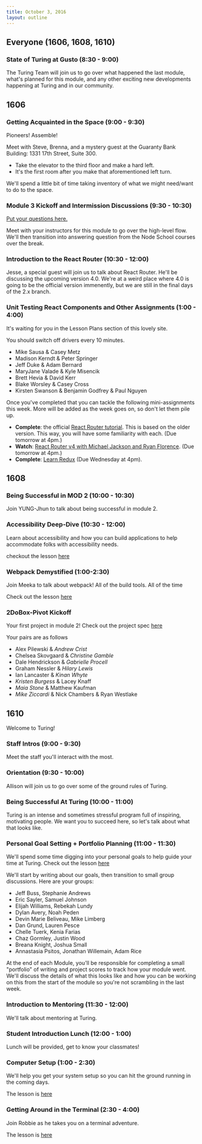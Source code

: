 ```yaml
---
title: October 3, 2016
layout: outline
---
```


## Everyone (1606, 1608, 1610)

### State of Turing at Gusto (8:30 - 9:00)

The Turing Team will join us to go over what happened the last module, what's planned for this module, and any other exciting new developments happening at Turing and in our community.

## 1606

### Getting Acquainted in the Space (9:00 - 9:30)

Pioneers! Assemble!

Meet with Steve, Brenna, and a mystery guest at the Guaranty Bank Building: 1331 17th Street, Suite 300.

- Take the elevator to the third floor and make a hard left.
- It's the first room after you make that aforementioned left turn.

We'll spend a little bit of time taking inventory of what we might need/want to do to the space.

### Module 3 Kickoff and Intermission Discussions (9:30 - 10:30)

[Put your questions here.](https://trello.com/b/rhTauPFA/1606-question-parking-lot)

Meet with your instructors for this module to go over the high-level flow. We'll then transition into answering question from the Node School courses over the break.

### Introduction to the React Router (10:30 - 12:00)

Jesse, a special guest will join us to talk about React Router. He'll be discussing the upcoming version 4.0. We're at a weird place where 4.0 is going to be the official version immenently, but we are still in the final days of the 2.x branch.

### Unit Testing React Components and Other Assignments (1:00 - 4:00)

It's waiting for you in the Lesson Plans section of this lovely site.

You should switch off drivers every 10 minutes.

* Mike Sausa & Casey Metz
* Madison Kerndt & Peter Springer
* Jeff Duke & Adam Bernard
* MaryJane Valade & Kyle Misencik
* Brett Hevia & David Kerr
* Blake Worsley & Casey Cross
* Kirsten Swanson & Benjamin Godfrey & Paul Nguyen

Once you've completed that you can tackle the following mini-assignments this week. More will be added as the week goes on, so don't let them pile up.

- **Complete**: the official [React Router tutorial](https://github.com/reactjs/react-router-tutorial/tree/master/lessons/01-setting-up). This is based on the older version. This way, you will have some familiarity with each. (Due tomorrow at 4pm.)
- **Watch**: [React Router v4 with Michael Jackson and Ryan Florence](https://www.youtube.com/watch?v=Vur2dAFZ4GE). (Due tomorrow at 4pm.)
- **Complete**: [Learn Redux](https://learnredux.com/) (Due Wednesday at 4pm).

## 1608

### Being Successful in MOD 2 (10:00 - 10:30)

Join YUNG-Jhun to talk about being successful in module 2.

### Accessibility Deep-Dive (10:30 - 12:00)

Learn about accessibility and how you can build applications to help accommodate folks with accessibility needs.

checkout the lesson [here](https://gist.github.com/joshuajhun/6820af270c4043949091693e2221ae48)

### Webpack Demystified (1:00-2:30)

Join Meeka to talk about webpack! All of the build tools. All of the time

Check out the lesson [here](http://frontend.turing.io/lessons/webpack-demystified.html)

### 2DoBox-Pivot Kickoff

Your first project in module 2!
Check out the project spec [here](http://frontend.turing.io/projects/2DoBox-Pivot)

Your pairs are as follows

* Alex Pilewski & *Andrew Crist*
* Chelsea Skovgaard & *Christine Gamble*
* Dale Hendrickson & *Gabrielle Procell*
* Graham Nessler & *Hilary Lewis*
* Ian Lancaster & *Kinan Whyte*
* *Kristen Burgess* & Lacey Knaff
* *Maia Stone* & Matthew Kaufman
* *Mike Ziccardi* & Nick Chambers & Ryan Westlake

## 1610

Welcome to Turing!

### Staff Intros (9:00 - 9:30)

Meet the staff you'll interact with the most.

### Orientation (9:30 - 10:00)

Allison will join us to go over some of the ground rules of Turing.

### Being Successful At Turing (10:00 - 11:00)

Turing is an intense and sometimes stressful program full of inspiring, motivating people. We want you to succeed here, so let's talk about what that looks like.

### Personal Goal Setting + Portfolio Planning (11:00 - 11:30)

We'll spend some time digging into your personal goals to help guide your time at Turing. Check out the lesson [here](http://frontend.turing.io/lessons/personal-goal-setting.html)

We'll start by writing about our goals, then transition to small group discussions. Here are your groups:

- Jeff Buss, Stephanie Andrews
- Eric Sayler, Samuel Johnson
- Elijah Williams, Rebekah Lundy
- Dylan Avery, Noah Peden
- Devin Marie Beliveau, Mike Limberg
- Dan Grund, Lauren Pesce
- Chelle Tuerk, Kenia Farias
- Chaz Gormley, Justin Wood
- Breana Knight, Joshua Small
- Annastasia Psitos, Jonathan Willemain, Adam Rice

At the end of each Module, you'll be responsible for completing a small "portfolio" of writing and project scores to track how your module went. We'll discuss the details of what this looks like and how you can be working on this from the start of the module so you're not scrambling in the last week.

### Introduction to Mentoring (11:30 - 12:00)

We'll talk about mentoring at Turing.

### Student Introduction Lunch (12:00 - 1:00)

Lunch will be provided, get to know your classmates!

### Computer Setup (1:00 - 2:30)

We'll help you get your system setup so you can hit the ground running in the coming days.

The lesson is [here](http://frontend.turing.io/lessons/computer-setup.html)

### Getting Around in the Terminal (2:30 - 4:00)

Join Robbie as he takes you on a terminal adventure.

The lesson is [here](http://frontend.turing.io/lessons/getting-around-in-the-terminal.html)
